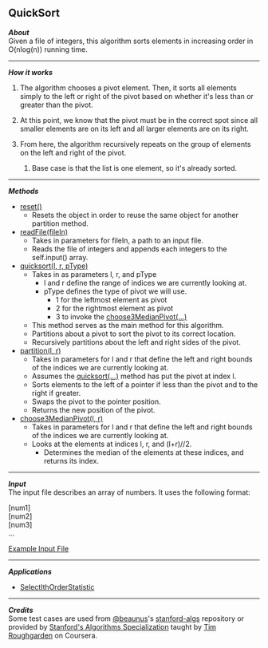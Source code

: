 ## QuickSort  
_**About**_  
Given a file of integers, this algorithm sorts elements in increasing order in O(nlog(n)) running time.  

---  

_**How it works**_  
1. The algorithm chooses a pivot element. Then, it sorts all elements simply to the left or right of the pivot based on whether it's less than or greater than the pivot.  

1. At this point, we know that the pivot must be in the correct spot since all smaller elements are on its left and all larger elements are on its right.  

1. From here, the algorithm recursively repeats on the group of elements on the left and right of the pivot.  
    1. Base case is that the list is one element, so it's already sorted.  

---  

_**Methods**_  
- [reset()]( https://github.com/keshprad/Algorithms/blob/ae25d2ee685dbacb71566dac2db6f1a346456e3b/QuickSort/Comparisons.py#L7 )  
    - Resets the object in order to reuse the same object for another partition method.  
- [readFile(fileIn)]( https://github.com/keshprad/Algorithms/blob/ae25d2ee685dbacb71566dac2db6f1a346456e3b/QuickSort/Comparisons.py#L11 )
    - Takes in parameters for fileIn, a path to an input file.
    - Reads the file of integers and appends each integers to the self.input() array.  
- [quicksort(l, r, pType)]( https://github.com/keshprad/Algorithms/blob/ae25d2ee685dbacb71566dac2db6f1a346456e3b/QuickSort/Comparisons.py#L21 )  
    - Takes in as parameters l, r, and pType
        - l and r define the range of indices we are currently looking at.  
        - pType defines the type of pivot we will use.  
            - 1 for the leftmost element as pivot
            - 2 for the rightmost element as pivot
            - 3 to invoke the [choose3MedianPivot(...)]( https://github.com/keshprad/Algorithms/blob/ae25d2ee685dbacb71566dac2db6f1a346456e3b/QuickSort/Comparisons.py#L45 )
    - This method serves as the main method for this algorithm.  
    - Partitions about a pivot to sort the pivot to its correct location.  
    - Recursively partitions about the left and right sides of the pivot.  
- [partition(l, r)]( https://github.com/keshprad/Algorithms/blob/ae25d2ee685dbacb71566dac2db6f1a346456e3b/QuickSort/Comparisons.py#L35 )  
    - Takes in parameters for l and r that define the left and right bounds of the indices we are currently looking at.  
    - Assumes the [quicksort(...)]( https://github.com/keshprad/Algorithms/blob/ae25d2ee685dbacb71566dac2db6f1a346456e3b/QuickSort/Comparisons.py#L21 ) method has put the pivot at index l.  
    - Sorts elements to the left of a pointer if less than the pivot and to the right if greater.  
    - Swaps the pivot to the pointer position.  
    - Returns the new position of the pivot.  
- [choose3MedianPivot(l, r)]( https://github.com/keshprad/Algorithms/blob/ae25d2ee685dbacb71566dac2db6f1a346456e3b/QuickSort/Comparisons.py#L45 )  
    - Takes in parameters for l and r that define the left and right bounds of the indices we are currently looking at.  
    - Looks at the elements at indices l, r, and (l+r)//2.  
        - Determines the median of the elements at these indices, and returns its index.

---  

_**Input**_  
The input file describes an array of numbers. It uses the following format:  

\[num1\]  
\[num2\]  
\[num3\]  
...  

[Example Input File]( https://github.com/keshprad/Algorithms/blob/ae25d2ee685dbacb71566dac2db6f1a346456e3b/QuickSort/testCases/test5.txt )  

---  

_**Applications**_  
- [SelectIthOrderStatistic]( https://github.com/keshprad/Algorithms/tree/master/SelectIthOrderStatistic )  

---  

_**Credits**_  
Some test cases are used from [@beaunus]( https://github.com/beaunus )'s [stanford-algs]( https://github.com/beaunus/stanford-algs ) repository or provided by [Stanford's Algorithms Specialization]( https://www.coursera.org/specializations/algorithms ) taught by [Tim Roughgarden]( https://www.linkedin.com/in/tim-roughgarden-1a594855 ) on Coursera.  
